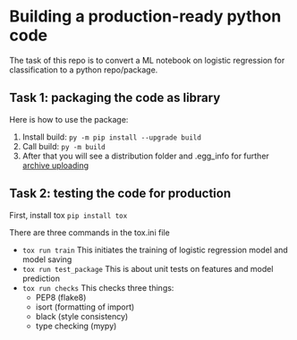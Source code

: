 # Building a production-ready python code
The task of this repo is to convert a ML notebook on logistic regression for classification to a python repo/package. 

## Task 1: packaging the code as library

Here is how to use the package:
1. Install build:  ```py -m pip install --upgrade build``` 
2. Call build: ```py -m build```
3. After that you will see a distribution folder and .egg_info for further [archive uploading](https://packaging.python.org/en/latest/tutorials/packaging-projects/) 

## Task 2: testing the code for production
First, install tox ```pip install tox```

There are three commands in the tox.ini file
- ```tox run train```
This initiates the training of logistic regression model and model saving
- ```tox run test_package```
This is about unit tests on features and model prediction
- ```tox run checks```
This checks three things:  
    - PEP8 (flake8) 
    - isort (formatting of import)
    - black (style consistency)
    - type checking (mypy)